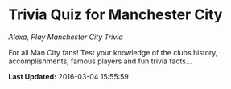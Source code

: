 # Trivia Quiz for Manchester City
*Alexa, Play Manchester City Trivia*

For all Man City fans! Test your knowledge of the clubs history, accomplishments, famous players and fun trivia facts...

**Last Updated:** 2016-03-04 15:55:59